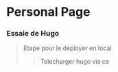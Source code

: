 # Personal Page

### Essaie de <b>Hugo</b> 

> Etape pour le deployer en local
>> Telecharger hugo via ce 

